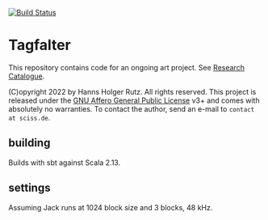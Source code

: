[![Build Status](https://github.com/Sciss/Tagfalter/workflows/Scala%20CI/badge.svg?branch=main)](https://github.com/Sciss/Tagfalter/actions?query=workflow%3A%22Scala+CI%22)

# Tagfalter

This repository contains code for an ongoing art project.
See [Research Catalogue](https://www.researchcatalogue.net/view/1506240/1506241).

(C)opyright 2022 by Hanns Holger Rutz. All rights reserved. This project is released under the
[GNU Affero General Public License](https://github.com/Sciss/Tagfalter/blob/main/LICENSE) v3+ and
comes with absolutely no warranties.
To contact the author, send an e-mail to `contact at sciss.de`.

## building

Builds with sbt against Scala 2.13.

## settings

Assuming Jack runs at 1024 block size and 3 blocks, 48 kHz.
